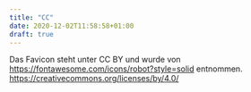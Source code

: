 ```yaml
---
title: "CC"
date: 2020-12-02T11:58:58+01:00
draft: true
---
```


Das Favicon steht unter CC BY und wurde von https://fontawesome.com/icons/robot?style=solid entnommen.
https://creativecommons.org/licenses/by/4.0/
